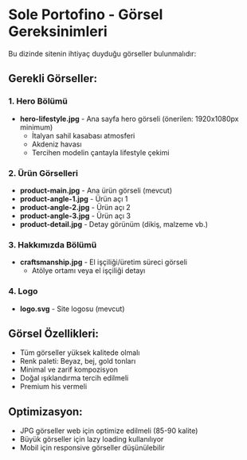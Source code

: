 # Sole Portofino - Görsel Gereksinimleri

Bu dizinde sitenin ihtiyaç duyduğu görseller bulunmalıdır:

## Gerekli Görseller:

### 1. Hero Bölümü
- **hero-lifestyle.jpg** - Ana sayfa hero görseli (önerilen: 1920x1080px minimum)
  - İtalyan sahil kasabası atmosferi
  - Akdeniz havası
  - Tercihen modelin çantayla lifestyle çekimi

### 2. Ürün Görselleri
- **product-main.jpg** - Ana ürün görseli (mevcut)
- **product-angle-1.jpg** - Ürün açı 1
- **product-angle-2.jpg** - Ürün açı 2  
- **product-angle-3.jpg** - Ürün açı 3
- **product-detail.jpg** - Detay görünüm (dikiş, malzeme vb.)

### 3. Hakkımızda Bölümü
- **craftsmanship.jpg** - El işçiliği/üretim süreci görseli
  - Atölye ortamı veya el işçiliği detayı

### 4. Logo
- **logo.svg** - Site logosu (mevcut)

## Görsel Özellikleri:

- Tüm görseller yüksek kalitede olmalı
- Renk paleti: Beyaz, bej, gold tonları
- Minimal ve zarif kompozisyon
- Doğal ışıklandırma tercih edilmeli
- Premium his vermeli

## Optimizasyon:

- JPG görseller web için optimize edilmeli (85-90 kalite)
- Büyük görseller için lazy loading kullanılıyor
- Mobil için responsive görseller düşünülebilir